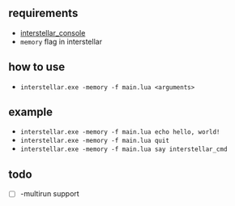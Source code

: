 ## requirements

- [interstellar_console](https://github.com/eprosync/interstellar_console)
- `memory` flag in interstellar

## how to use

- `interstellar.exe -memory -f main.lua <arguments>`

## example

- `interstellar.exe -memory -f main.lua echo hello, world!`
- `interstellar.exe -memory -f main.lua quit`
- `interstellar.exe -memory -f main.lua say interstellar_cmd`

## todo

- [ ] -multirun support